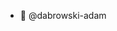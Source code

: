 - 👋 @dabrowski-adam

<!---
dabrowski-adam/dabrowski-adam is a ✨ special ✨ repository because its `README.md` (this file) appears on your GitHub profile.
You can click the Preview link to take a look at your changes.
--->
